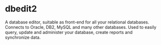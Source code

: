# dbedit2
A database editor, suitable as front-end for all your relational databases. Connects to Oracle, DB2, MySQL and many other databases. Used to easily query, update and administer your database, create reports and synchronize data.
